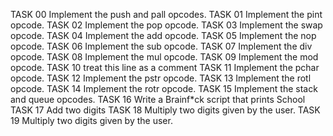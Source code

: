 TASK 00	Implement the push and pall opcodes.
TASK 01	Implement the pint opcode.
TASK 02	Implement the pop opcode.
TASK 03	Implement the swap opcode.
TASK 04	Implement the add opcode.
TASK 05	Implement the nop opcode.
TASK 06	Implement the sub opcode.
TASK 07	Implement the div opcode.
TASK 08	Implement the mul opcode.
TASK 09	Implement the mod opcode.
TASK 10	treat this line as a comment
TASK 11	Implement the pchar opcode.
TASK 12	Implement the pstr opcode.
TASK 13	Implement the rotl opcode.
TASK 14	Implement the rotr opcode.
TASK 15	Implement the stack and queue opcodes.
TASK 16	Write a Brainf*ck script that prints School
TASK 17	Add two digits
TASK 18	Multiply two digits given by the user.
TASK 19	Multiply two digits given by the user.
